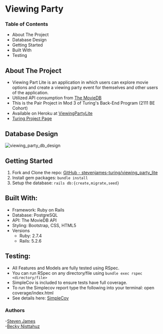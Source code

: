 # Viewing Party

### Table of Contents

- About The Project
- Database Design
- Getting Started
- Built With
- Testing

## About The Project

- Viewing Part Lite is an application in which users can explore movie options and create a viewing party event for themselves and other users of the application.
- Utilized API consumption from [The MovieDB](https://www.themoviedb.org/)
- This is the Pair Project in Mod 3 of Turing's Back-End Program (2111 BE Cohort)
- Available on Heroku at [ViewingPartyLite](https://enigmatic-sea-76964.herokuapp.com/)
- [Turing Project Page](https://backend.turing.edu/module3/projects/viewing_party_lite/index)

## Database Design

![viewing_party_db_design](https://user-images.githubusercontent.com/91357724/160152902-de49c3e1-fa1c-4364-b7f4-d4518a609159.png)

## Getting Started

1. Fork and Clone the repo: [GitHub - stevenjames-turing/viewing_party_lite](https://github.com/stevenjames-turing/viewing_party_lite)
2. Install gem packages: `bundle install`
3. Setup the database: `rails db:{create,migrate,seed}`

## Built With:

- Framework: Ruby on Rails
- Database: PostgreSQL
- API: The MovieDB API
- Styling: Bootstrap, CSS, HTML5
- Versions
  - Ruby: 2.7.4
  - Rails: 5.2.6

## Testing:

  - All Features and Models are fully tested using RSpec. 
  - You can run RSpec on any directory/file using `bundle exec rspec <directory/file>`
  - SimpleCov is included to ensure tests have full coverage.
  - To run the Simplecov report type the following into your terminal: open coverage/index.html
  - See details here: [SimpleCov](https://github.com/simplecov-ruby/simplecov)

### Authors
   -[Steven James](https://github.com/stevenjames-turing)<br>
   -[Becky Nisttahuz](https://github.com/benistta)
